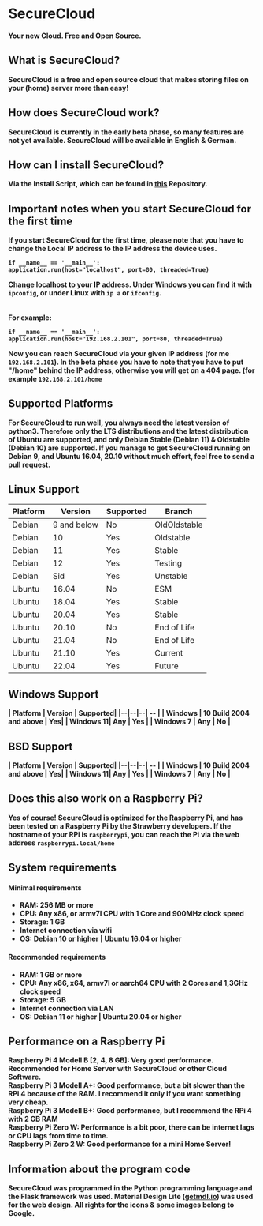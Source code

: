 # SecureCloud
<b> Your new Cloud. Free and Open Source.

## What is SecureCloud?
SecureCloud is a free and open source cloud that makes storing files on your (home) server more than easy!

## How does SecureCloud work? 
SecureCloud is currently in the early beta phase, so many features are not yet available. 
SecureCloud will be available in English & German.

## How can I install SecureCloud?
Via the Install Script, which can be found in [this](https://github.com/Strawberry-Software-Industries/Install-SecureCloud) Repository. 

## Important notes when you start SecureCloud for the first time
If you start SecureCloud for the first time, please note that you have to change the Local IP address to the IP address the device uses. 

    if __name__ == '__main__':
    application.run(host="localhost", port=80, threaded=True)    

<b>Change localhost to your IP address.
Under Windows you can find it with `ipconfig`, or under Linux with `ip a` or `ifconfig`. </b>
######
For example:

    if __name__ == '__main__':
    application.run(host="192.168.2.101", port=80, threaded=True)    

Now you can reach SecureCloud via your given IP address (for me `192.168.2.101`). In the beta phase you have to note that you have to put "/home" behind the IP address, otherwise you will get on a 404 page. (for example `192.168.2.101/home`

## Supported Platforms
For SecureCloud to run well, you always need the latest version of python3.
Therefore only the LTS distributions and the latest distribution of Ubuntu are supported, and only Debian Stable (Debian 11) & Oldstable (Debian 10) are supported. 
If you manage to get SecureCloud running on Debian 9, and Ubuntu 16.04, 20.10 without much effort, feel free to send a pull request. 

## Linux Support
| Platform | Version  |  Supported|  Branch |
|--|--|--| -- |
| Debian | 9 and below | No | OldOldstable |
| Debian | 10 | Yes | Oldstable | 
| Debian | 11 | Yes | Stable | 
| Debian | 12 | Yes | Testing | 
| Debian | Sid | Yes | Unstable | 
| Ubuntu | 16.04 | No | ESM | 
| Ubuntu| 18.04 | Yes | Stable | 
| Ubuntu| 20.04 | Yes | Stable | 
| Ubuntu| 20.10 | No | End of Life | 
| Ubuntu| 21.04 | No | End of Life | 
| Ubuntu| 21.10 | Yes | Current | 
| Ubuntu| 22.04 | Yes | Future |  

## Windows Support
| Platform | Version  |  Supported| 
|--|--|--| -- |
| Windows | 10 Build 2004 and above | Yes| 
| Windows 11| Any | Yes | 
| Windows 7 | Any | No |

## BSD Support
| Platform | Version  |  Supported| 
|--|--|--| -- |
| Windows | 10 Build 2004 and above | Yes| 
| Windows 11| Any | Yes | 
| Windows 7 | Any | No |




## Does this also work on a Raspberry Pi?
Yes of course! SecureCloud is optimized for the Raspberry Pi, and has been tested on a Raspberry Pi by the Strawberry developers. 
<b>If the hostname of your RPi is `raspberrypi`, you can reach the Pi via the web address `raspberrypi.local/home` </b>

## System requirements

#### **Minimal requirements**
 - **RAM:** 256 MB or more
 - **CPU:** Any x86, or armv7l CPU with 1 Core and 900MHz clock speed
 - **Storage:** 1 GB
 - **Internet connection via wifi** 
 - **OS:** Debian 10 or higher | Ubuntu 16.04 or higher 
 
#### **Recommended requirements**
- **RAM:** 1 GB or more
- **CPU:** Any x86, x64, armv7l or aarch64 CPU with 2 Cores and 1,3GHz clock speed
- **Storage:** 5 GB
- **Internet connection via LAN** 
- **OS:** Debian 11 or higher | Ubuntu 20.04 or higher 

## Performance on a Raspberry Pi
**Raspberry Pi 4 Modell B [2, 4, 8 GB]:** Very good performance. Recommended for Home Server with SecureCloud or other Cloud Software. <br>
**Raspberry Pi 3 Modell A+:** Good performance, but a bit slower than the RPi 4 because of the RAM. I recommend it only if you want something very cheap. <br>
**Raspberry Pi 3 Modell B+:** Good performance, but I recommend the RPi 4 with 2 GB RAM  <br>
**Raspberry Pi Zero W:** Performance is a bit poor, there can be internet lags or CPU lags from time to time.  <br>
**Raspberry Pi Zero 2 W:** Good performance for a mini Home Server! <br>

## Information about the program code
SecureCloud was programmed in the Python programming language and the Flask framework was used. Material Design Lite ([getmdl.io](https://getmdl.io)) was used for the web design. All rights for the icons & some images belong to Google. 
